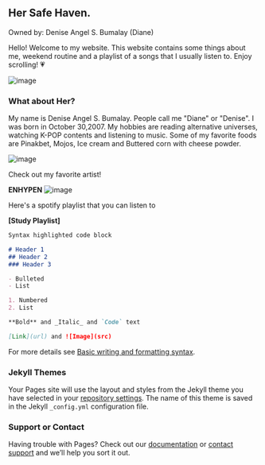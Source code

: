 ## Her Safe Haven.

Owned by: Denise Angel S. Bumalay (Diane)


Hello! Welcome to my website. This website contains some things about me, weekend routine and a playlist of a songs that I usually listen to. Enjoy scrolling! 💗

![image](https://user-images.githubusercontent.com/97162233/161942209-0da4ddb1-c7e2-402c-b4b3-a89182903d9f.png)



### What about Her?

My name is Denise Angel S. Bumalay. People call me "Diane" or "Denise". I was born in October 30,2007. My hobbies are reading alternative universes, watching K-POP contents and listening to music. Some of my favorite foods are Pinakbet, Mojos, Ice cream and Buttered corn with cheese powder. 

![image](https://user-images.githubusercontent.com/97162233/161953823-140ae779-101d-4665-9b9e-9373d9780085.png)

Check out my favorite artist! 

**ENHYPEN**
![image](https://user-images.githubusercontent.com/97162233/161955321-cd68fd32-3160-49a6-b500-762a8c3f715e.png)

Here's a spotify playlist that you can listen to

**[Study Playlist]**




```markdown
Syntax highlighted code block

# Header 1
## Header 2
### Header 3

- Bulleted
- List

1. Numbered
2. List

**Bold** and _Italic_ and `Code` text

[Link](url) and ![Image](src)
```

For more details see [Basic writing and formatting syntax](https://docs.github.com/en/github/writing-on-github/getting-started-with-writing-and-formatting-on-github/basic-writing-and-formatting-syntax).

### Jekyll Themes

Your Pages site will use the layout and styles from the Jekyll theme you have selected in your [repository settings](https://github.com/enhasparcel/enhasparcel.github.io/settings/pages). The name of this theme is saved in the Jekyll `_config.yml` configuration file.

### Support or Contact

Having trouble with Pages? Check out our [documentation](https://docs.github.com/categories/github-pages-basics/) or [contact support](https://support.github.com/contact) and we’ll help you sort it out.
